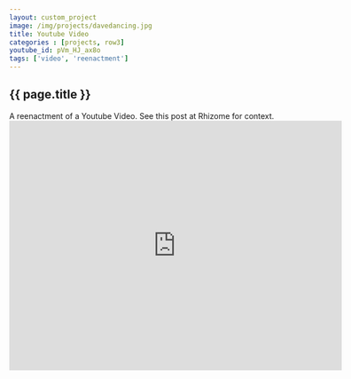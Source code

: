 ```yaml
---
layout: custom_project
image: /img/projects/davedancing.jpg
title: Youtube Video
categories : [projects, row3]
youtube_id: pVm_HJ_ax8o
tags: ['video', 'reenactment']
---
```


<div class="grid_4">
  <h2 class="project_title">{{ page.title }}</h2>
  <div class="longer-expl">
    A reenactment of a Youtube Video. See this post at Rhizome for context.
  </div>
</div>

<div class="grid_8">
  <iframe width="600" height="450" src="http://www.youtube.com/embed/{{ page.youtube_id }}" frameborder="0"></iframe>
</div>



